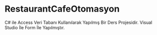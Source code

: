 # RestaurantCafeOtomasyon
C# ile Access Veri Tabanı Kullanılarak Yapılmış Bir Ders Projesidir. Visual Studio İle Form İle Yapılmıştır.
